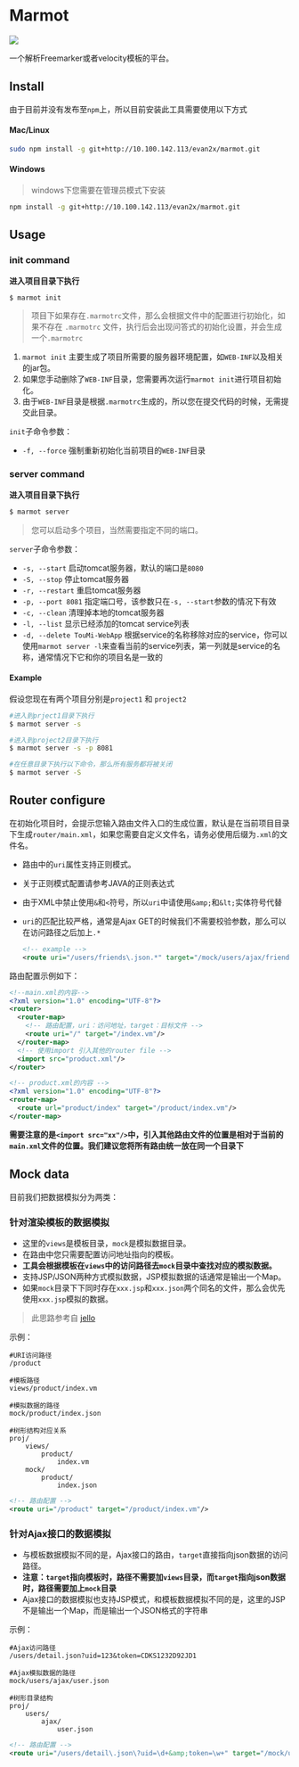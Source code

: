 # Marmot

[![](https://img.shields.io/badge/node.js->=_0.12-brightgreen.svg?style=flat-square)]()

一个解析Freemarker或者velocity模板的平台。

## Install

由于目前并没有发布至`npm`上，所以目前安装此工具需要使用以下方式

#### Mac/Linux

```bash
sudo npm install -g git+http://10.100.142.113/evan2x/marmot.git
```

#### Windows

> windows下您需要在管理员模式下安装

```bash
npm install -g git+http://10.100.142.113/evan2x/marmot.git
```

## Usage

### init command

**进入项目目录下执行**

```bash
$ marmot init
```

> 项目下如果存在`.marmotrc`文件，那么会根据文件中的配置进行初始化，如果不存在 `.marmotrc` 文件，执行后会出现问答式的初始化设置，并会生成一个`.marmotrc`

1. `marmot init` 主要生成了项目所需要的服务器环境配置，如`WEB-INF`以及相关的jar包。
2. 如果您手动删除了`WEB-INF`目录，您需要再次运行`marmot init`进行项目初始化。
3. 由于`WEB-INF`目录是根据`.marmotrc`生成的，所以您在提交代码的时候，无需提交此目录。

`init`子命令参数：

* `-f, --force` 强制重新初始化当前项目的`WEB-INF`目录

### server command

**进入项目目录下执行**

```bash
$ marmot server
```

> 您可以启动多个项目，当然需要指定不同的端口。

`server`子命令参数：

* `-s, --start` 启动tomcat服务器，默认的端口是`8080`
* `-S, --stop` 停止tomcat服务器
* `-r, --restart` 重启tomcat服务器
* `-p, --port 8081` 指定端口号，该参数只在`-s, --start`参数的情况下有效
* `-c, --clean` 清理掉本地的tomcat服务器
* `-l, --list` 显示已经添加的tomcat service列表
* `-d, --delete TouMi-WebApp` 根据service的名称移除对应的service，你可以使用`marmot server -l`来查看当前的service列表，第一列就是service的名称，通常情况下它和你的项目名是一致的

#### Example

假设您现在有两个项目分别是`project1` 和 `project2`

```bash
#进入到prject1目录下执行
$ marmot server -s

#进入到project2目录下执行
$ marmot server -s -p 8081

#在任意目录下执行以下命令，那么所有服务都将被关闭
$ marmot server -S
```

## Router configure

在初始化项目时，会提示您输入路由文件入口的生成位置，默认是在当前项目目录下生成`router/main.xml`，如果您需要自定义文件名，请务必使用后缀为`.xml`的文件名。

- 路由中的`uri`属性支持正则模式。
- 关于正则模式配置请参考JAVA的正则表达式
- 由于XML中禁止使用`&`和`<`符号，所以`uri`中请使用`&amp;`和`&lt;`实体符号代替
- `uri`的匹配比较严格，通常是Ajax GET的时候我们不需要校验参数，那么可以在访问路径之后加上`.*`  

	```xml
	<!-- example -->
	<route uri="/users/friends\.json.*" target="/mock/users/ajax/friends.json"/>
	```

路由配置示例如下：

```xml
<!--main.xml的内容-->
<?xml version="1.0" encoding="UTF-8"?>
<router>
  <router-map>
    <!-- 路由配置，uri：访问地址，target：目标文件 -->
    <route uri="/" target="/index.vm"/>
  </router-map>
  <!-- 使用import 引入其他的router file -->
  <import src="product.xml"/>
</router>

<!-- product.xml的内容 -->
<?xml version="1.0" encoding="UTF-8"?>
<router-map>
  <route url="product/index" target="/product/index.vm"/>
</router-map>
```

**需要注意的是`<import src="xx"/>`中，引入其他路由文件的位置是相对于当前的`main.xml`文件的位置。我们建议您将所有路由统一放在同一个目录下**


## Mock data

目前我们把数据模拟分为两类：


### 针对渲染模板的数据模拟  

- 这里的`views`是模板目录，`mock`是模拟数据目录。  
- 在路由中您只需要配置访问地址指向的模板。  
- **工具会根据模板在`views`中的访问路径去`mock`目录中查找对应的模拟数据。**  
- 支持JSP/JSON两种方式模拟数据，JSP模拟数据的话通常是输出一个Map。
- 如果`mock`目录下下同时存在`xxx.jsp`和`xxx.json`两个同名的文件，那么会优先使用`xxx.jsp`模拟的数据。

> 此思路参考自 [jello](https://github.com/fex-team/jello)

示例：

```
#URI访问路径
/product

#模板路径
views/product/index.vm

#模拟数据的路径
mock/product/index.json

#树形结构对应关系
proj/
	views/
		product/
			index.vm
	mock/
		product/
			index.json
```

```xml
<!-- 路由配置 -->
<route uri="/product" target="/product/index.vm"/>
```

### 针对Ajax接口的数据模拟

- 与模板数据模拟不同的是，Ajax接口的路由，`target`直接指向json数据的访问路径。  
- **注意：`target`指向模板时，路径不需要加`views`目录，而`target`指向json数据时，路径需要加上`mock`目录**
- Ajax接口的数据模拟也支持JSP模式，和模板数据模拟不同的是，这里的JSP不是输出一个Map，而是输出一个JSON格式的字符串

示例：

```
#Ajax访问路径
/users/detail.json?uid=123&token=CDKS1232D92JD1

#Ajax模拟数据的路径
mock/users/ajax/user.json

#树形目录结构
proj/
	users/
		ajax/
			user.json
```

```xml
<!-- 路由配置 -->
<route uri="/users/detail\.json\?uid=\d+&amp;token=\w+" target="/mock/users/ajax/user.json"/>
```
